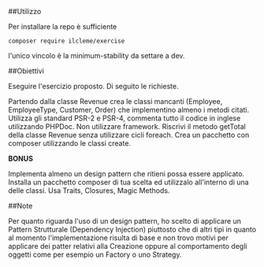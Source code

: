 ##Utilizzo

Per installare la repo è sufficiente
```
composer require ilcleme/exercise
```

l'unico vincolo è la minimum-stability da settare a dev.


##Obiettivi

Eseguire l'esercizio proposto. Di seguito le richieste.

Partendo dalla classe Revenue crea le classi mancanti (Employee, EmployeeType, Customer, Order) che implementino
almeno i metodi citati. Utilizza gli standard PSR-2 e PSR-4, commenta tutto il codice in inglese utilizzando PHPDoc.
Non utilizzare framework.
Riscrivi il metodo getTotal della classe Revenue senza utilizzare cicli foreach.
Crea un pacchetto con composer utilizzando le classi create.

**BONUS**

Implementa almeno un design pattern che ritieni possa essere applicato.
Installa un pacchetto composer di tua scelta ed utilizzalo all'interno di una delle classi.
Usa Traits, Closures, Magic Methods.


##Note

Per quanto riguarda l'uso di un design pattern, ho scelto di applicare un Pattern Strutturale (Dependency Injection) piuttosto che di altri 
tipi in quanto al momento l'implementazione risulta di base e non trovo motivi per applicare dei patter relativi alla 
Creazione oppure al comportamento degli oggetti come per esempio un Factory o uno Strategy.
